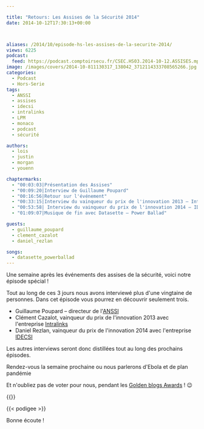 ```yaml
---

title: "Retours: Les Assises de la Sécurité 2014"
date: 2014-10-12T17:30:13+00:00



aliases: /2014/10/episode-hs-les-assises-de-la-securite-2014/
views: 6225
podcast:
  feed: https://podcast.comptoirsecu.fr/CSEC.HS03.2014-10-12.ASSISES.mp3
image: /images/covers/2014-10-811130317_138042_3712114333708565266.jpg
categories:
  - Podcast
  - Hors-Serie
tags:
  - ANSSI
  - assises
  - idecsi
  - intralinks
  - LPM
  - monaco
  - podcast
  - sécurité

authors:
  - lois
  - justin
  - morgan
  - youenn

chaptermarks:
  - "00:03:03|Présentation des Assises"
  - "00:09:20|Interview de Guillaume Poupard"
  - "00:16:56|Retour sur l'événement"
  - "00:33:15|Interview du vainqueur du prix de l'innovation 2013 – Intralinks"
  - "00:53:58| Interview du vainqueur du prix de l'innovation 2014 – IDECSI"
  - "01:09:07|Musique de fin avec Datasette – Power Ballad"

guests:
  - guillaume_poupard
  - clement_cazalot
  - daniel_rezlan

songs:
  - datasette_powerballad
---
```


Une semaine après les événements des assises de la sécurité, voici notre épisode spécial !

Tout au long de ces 3 jours nous avons interviewé plus d'une vingtaine de personnes. Dans cet épisode vous pourrez en découvrir seulement trois.

* Guillaume Poupard – directeur de l'[ANSSI](http://www.ssi.gouv.fr/)
* Clément Cazalot, vainqueur du prix de l'innovation 2013 avec l'entreprise [Intralinks](http://www.intralinks.com/)
* Daniel Rezlan, vainqueur du prix de l'innovation 2014 avec l'entreprise [IDECSI](http://www.idecsi.com/fr)

Les autres interviews seront donc distillées tout au long des prochains épisodes.

Rendez-vous la semaine prochaine ou nous parlerons d'Ebola et de plan pandémie

Et n'oubliez pas de voter pour nous, pendant les [Golden blogs Awards](http://www.golden-blog-awards.fr/blogs/le-comptoir-secu.html) ! 😉

{{<chaptermarks>}}

  {{< podigee >}}


Bonne écoute !
